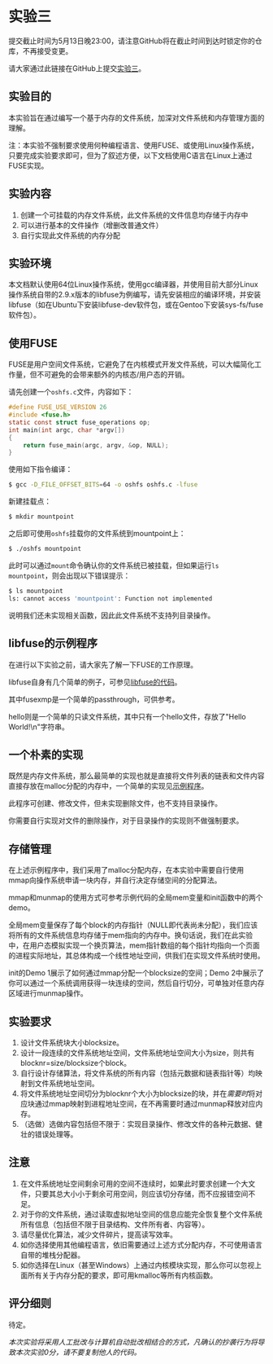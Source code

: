 实验三
======

提交截止时间为5月13日晚23:00，请注意GitHub将在截止时间到达时锁定你的仓库，不再接受变更。

请大家通过此链接在GitHub上提交[实验三](https://classroom.github.com/a/yeJkKW4S)。


实验目的
--------

本实验旨在通过编写一个基于内存的文件系统，加深对文件系统和内存管理方面的理解。

注：本实验不强制要求使用何种编程语言、使用FUSE、或使用Linux操作系统，只要完成实验要求即可，但为了叙述方便，以下文档使用C语言在Linux上通过FUSE实现。


实验内容
--------

1. 创建一个可挂载的内存文件系统，此文件系统的文件信息均存储于内存中
2. 可以进行基本的文件操作（增删改普通文件）
3. 自行实现此文件系统的内存分配


实验环境
--------

本文档默认使用64位Linux操作系统，使用gcc编译器，并使用目前大部分Linux操作系统自带的2.9.x版本的libfuse为例编写，请先安装相应的编译环境，并安装libfuse（如在Ubuntu下安装libfuse-dev软件包，或在Gentoo下安装sys-fs/fuse软件包）。


使用FUSE
--------

FUSE是用户空间文件系统，它避免了在内核模式开发文件系统，可以大幅简化工作量，但不可避免的会带来额外的内核态/用户态的开销。

请先创建一个`oshfs.c`文件，内容如下：

```c
#define FUSE_USE_VERSION 26
#include <fuse.h>
static const struct fuse_operations op;
int main(int argc, char *argv[])
{
    return fuse_main(argc, argv, &op, NULL);
}
```

使用如下指令编译：

```sh
$ gcc -D_FILE_OFFSET_BITS=64 -o oshfs oshfs.c -lfuse
```

新建挂载点：

```sh
$ mkdir mountpoint
```

之后即可使用`oshfs`挂载你的文件系统到mountpoint上：

```sh
$ ./oshfs mountpoint
```

此时可以通过`mount`命令确认你的文件系统已被挂载，但如果运行`ls mountpoint`，则会出现以下错误提示：

```sh
$ ls mountpoint
ls: cannot access 'mountpoint': Function not implemented
```

说明我们还未实现相关函数，因此此文件系统不支持列目录操作。


libfuse的示例程序
-----------------

在进行以下实验之前，请大家先了解一下FUSE的工作原理。

libfuse自身有几个简单的例子，可参见[libfuse的代码](https://github.com/libfuse/libfuse/tree/fuse_2_9_bugfix/example)。

其中fusexmp是一个简单的passthrough，可供参考。

hello则是一个简单的只读文件系统，其中只有一个hello文件，存放了"Hello World!\n"字符串。


一个朴素的实现
--------------

既然是内存文件系统，那么最简单的实现也就是直接将文件列表的链表和文件内容直接存放在malloc分配的内存中，一个简单的实现见[示例程序](oshfs.c)。

此程序可创建、修改文件，但未实现删除文件，也不支持目录操作。

你需要自行实现对文件的删除操作，对于目录操作的实现则不做强制要求。


存储管理
--------

在上述示例程序中，我们采用了malloc分配内存，在本实验中需要自行使用mmap向操作系统申请一块内存，并自行决定存储空间的分配算法。

mmap和munmap的使用方式可参考示例代码的全局mem变量和init函数中的两个demo。

全局mem变量保存了每个block的内存指针（NULL即代表尚未分配），我们应该将所有的文件系统信息均存储于mem指向的内存中。换句话说，我们在此实验中，在用户态模拟实现一个换页算法，mem指针数组的每个指针均指向一个页面的进程实际地址，其总体构成一个线性地址空间，供我们在实现文件系统时使用。

init的Demo 1展示了如何通过mmap分配一个blocksize的空间；Demo 2中展示了你可以通过一个系统调用获得一块连续的空间，然后自行切分，可单独对任意内存区域进行munmap操作。


实验要求
--------

1. 设计文件系统块大小blocksize。
2. 设计一段连续的文件系统地址空间，文件系统地址空间大小为size，则共有blocknr=size/blocksize个block。
3. 自行设计存储算法，将文件系统的所有内容（包括元数据和链表指针等）均映射到文件系统地址空间。
4. 将文件系统地址空间切分为blocknr个大小为blocksize的块，并在*需要时*将对应块通过mmap映射到进程地址空间，在不再需要时通过munmap释放对应内存。
5. （选做）选做内容包括但不限于：实现目录操作、修改文件的各种元数据、健壮的错误处理等。


注意
----

1. 在文件系统地址空间剩余可用的空间不连续时，如果此时要求创建一个大文件，只要其总大小小于剩余可用空间，则应该切分存储，而不应报错空间不足。
2. 对于你的文件系统，通过读取虚拟地址空间的信息应能完全恢复整个文件系统所有信息（包括但不限于目录结构、文件所有者、内容等）。
3. 请尽量优化算法，减少文件碎片，提高读写效率。
4. 如你选择使用其他编程语言，依旧需要通过上述方式分配内存，不可使用语言自带的堆栈分配器。
5. 如你选择在Linux（甚至Windows）上通过内核模块实现，那么你可以忽视上面所有关于内存分配的要求，即可用kmalloc等所有内核函数。


评分细则
--------

待定。

*本次实验将采用人工批改与计算机自动批改相结合的方式，凡确认的抄袭行为将导致本次实验0分，请不要复制他人的代码。*
